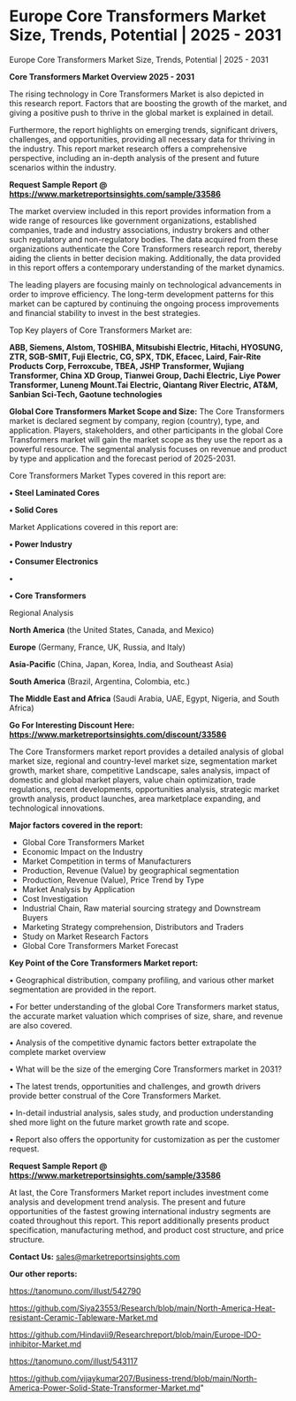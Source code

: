 # Europe Core Transformers Market Size, Trends, Potential | 2025 - 2031
Europe Core Transformers Market Size, Trends, Potential | 2025 - 2031

<Strong> Core Transformers Market Overview 2025 - 2031</strong>

The rising technology in Core Transformers Market is also depicted in this research report. Factors that are boosting the growth of the market, and giving a positive push to thrive in the global market is explained in detail.

Furthermore, the report highlights on emerging trends, significant drivers, challenges, and opportunities, providing all necessary data for thriving in the industry. This report market research offers a comprehensive perspective, including an in-depth analysis of the present and future scenarios within the industry.

<strong>Request Sample Report @ <a href=https://www.marketreportsinsights.com/sample/33586>https://www.marketreportsinsights.com/sample/33586</a></strong>

The market overview included in this report provides information from a wide range of resources like government organizations, established companies, trade and industry associations, industry brokers and other such regulatory and non-regulatory bodies. The data acquired from these organizations authenticate the Core Transformers research report, thereby aiding the clients in better decision making. Additionally, the data provided in this report offers a contemporary understanding of the market dynamics.

The leading players are focusing mainly on technological advancements in order to improve efficiency. The long-term development patterns for this market can be captured by continuing the ongoing process improvements and financial stability to invest in the best strategies.

Top Key players of Core Transformers Market are:

<strong>ABB, Siemens, Alstom, TOSHIBA, Mitsubishi Electric, Hitachi, HYOSUNG, ZTR, SGB-SMIT, Fuji Electric, CG, SPX, TDK, Efacec, Laird, Fair-Rite Products Corp, Ferroxcube, TBEA, JSHP Transformer, Wujiang Transformer, China XD Group, Tianwei Group, Dachi Electric, Liye Power Transformer, Luneng Mount.Tai Electric, Qiantang River Electric, AT&M, Sanbian Sci-Tech, Gaotune technologies</strong>

<strong><b>Global Core Transformers Market Scope and Size:</b></strong>
The Core Transformers market is declared segment by company, region (country), type, and application. Players, stakeholders, and other participants in the global Core Transformers market will gain the market scope as they use the report as a powerful resource. The segmental analysis focuses on revenue and product by type and application and the forecast period of 2025-2031.

Core Transformers Market Types covered in this report are:

<strong>•  Steel Laminated Cores

•  Solid Cores</strong>

Market Applications covered in this report are:

<strong>•  Power Industry

•  Consumer Electronics

•  

•  Core Transformers</strong> 

Regional Analysis

<strong>North America</strong> (the United States, Canada, and Mexico)

<strong>Europe</strong> (Germany, France, UK, Russia, and Italy)

<strong>Asia-Pacific</strong> (China, Japan, Korea, India, and Southeast Asia)

<strong>South America</strong> (Brazil, Argentina, Colombia, etc.)

<strong>The Middle East and Africa</strong> (Saudi Arabia, UAE, Egypt, Nigeria, and South Africa)

<strong>Go For Interesting Discount Here: <a href=https://www.marketreportsinsights.com/discount/33586>https://www.marketreportsinsights.com/discount/33586</a></strong>

The Core Transformers market report provides a detailed analysis of global market size, regional and country-level market size, segmentation market growth, market share, competitive Landscape, sales analysis, impact of domestic and global market players, value chain optimization, trade regulations, recent developments, opportunities analysis, strategic market growth analysis, product launches, area marketplace expanding, and technological innovations.

<strong><b>Major factors covered in the report:</b></strong>
<ul>
  <li>Global Core Transformers Market </li>
  <li>Economic Impact on the Industry</li>
  <li>Market Competition in terms of Manufacturers</li>
  <li>Production, Revenue (Value) by geographical segmentation</li>
  <li>Production, Revenue (Value), Price Trend by Type</li>
  <li>Market Analysis by Application</li>
  <li>Cost Investigation</li>
  <li>Industrial Chain, Raw material sourcing strategy and Downstream Buyers</li>
  <li>Marketing Strategy comprehension, Distributors and Traders</li>
  <li>Study on Market Research Factors</li>
  <li>Global Core Transformers Market Forecast</li>
</ul>

<strong><b>Key Point of the Core Transformers Market report:</b></strong>

• Geographical distribution, company profiling, and various other market segmentation are provided in the report.

• For better understanding of the global Core Transformers market status, the accurate market valuation which comprises of size, share, and revenue are also covered.

• Analysis of the competitive dynamic factors better extrapolate the complete market overview

• What will be the size of the emerging Core Transformers market in 2031?

• The latest trends, opportunities and challenges, and growth drivers provide better construal of the Core Transformers Market.

• In-detail industrial analysis, sales study, and production understanding shed more light on the future market growth rate and scope.

• Report also offers the opportunity for customization as per the customer request.

<strong>Request Sample Report @ <a href=https://www.marketreportsinsights.com/sample/33586>https://www.marketreportsinsights.com/sample/33586</a></strong>

At last, the Core Transformers Market report includes investment come analysis and development trend analysis. The present and future opportunities of the fastest growing international industry segments are coated throughout this report. This report additionally presents product specification, manufacturing method, and product cost structure, and price structure.

<strong>Contact Us:</strong>
sales@marketreportsinsights.com

<strong>Our other reports:</strong>

<a href=https://tanomuno.com/illust/542790>https://tanomuno.com/illust/542790</a>

<a href=https://github.com/Siya23553/Research/blob/main/North-America-Heat-resistant-Ceramic-Tableware-Market.md>https://github.com/Siya23553/Research/blob/main/North-America-Heat-resistant-Ceramic-Tableware-Market.md</a>

<a href=https://github.com/Hindavii9/Researchreport/blob/main/Europe-IDO-inhibitor-Market.md>https://github.com/Hindavii9/Researchreport/blob/main/Europe-IDO-inhibitor-Market.md</a>

<a href=https://tanomuno.com/illust/543117>https://tanomuno.com/illust/543117</a>

<a href=https://github.com/vijaykumar207/Business-trend/blob/main/North-America-Power-Solid-State-Transformer-Market.md>https://github.com/vijaykumar207/Business-trend/blob/main/North-America-Power-Solid-State-Transformer-Market.md</a>"
